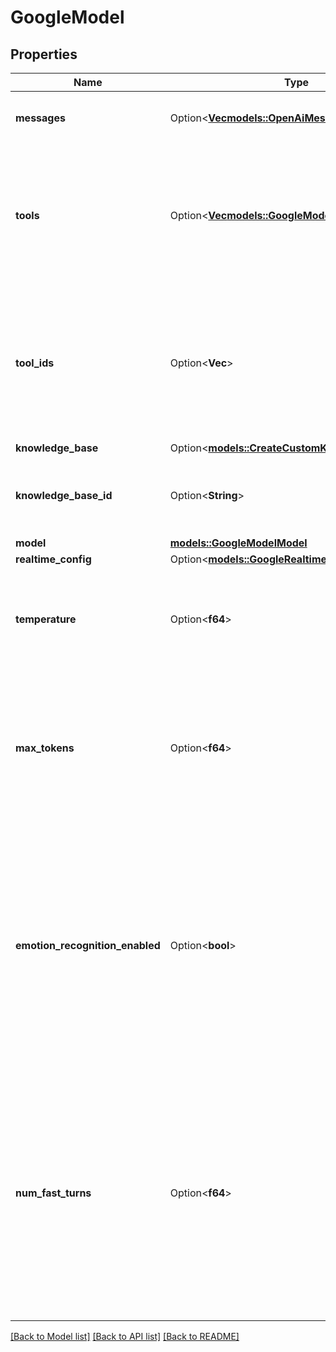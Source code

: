 # GoogleModel

## Properties

Name | Type | Description | Notes
------------ | ------------- | ------------- | -------------
**messages** | Option<[**Vec<models::OpenAiMessage>**](OpenAiMessage.md)> | This is the starting state for the conversation. | [optional]
**tools** | Option<[**Vec<models::GoogleModelToolsItem>**](GoogleModelToolsItem.md)> | These are the tools that the assistant can use during the call. To use existing tools, use `toolIds`.  Both `tools` and `toolIds` can be used together. | [optional]
**tool_ids** | Option<**Vec<String>**> | These are the tools that the assistant can use during the call. To use transient tools, use `tools`.  Both `tools` and `toolIds` can be used together. | [optional]
**knowledge_base** | Option<[**models::CreateCustomKnowledgeBaseDto**](CreateCustomKnowledgeBaseDto.md)> |  | [optional]
**knowledge_base_id** | Option<**String**> | This is the ID of the knowledge base the model will use. | [optional]
**model** | [**models::GoogleModelModel**](GoogleModelModel.md) |  | 
**realtime_config** | Option<[**models::GoogleRealtimeConfig**](GoogleRealtimeConfig.md)> |  | [optional]
**temperature** | Option<**f64**> | This is the temperature that will be used for calls. Default is 0 to leverage caching for lower latency. | [optional]
**max_tokens** | Option<**f64**> | This is the max number of tokens that the assistant will be allowed to generate in each turn of the conversation. Default is 250. | [optional]
**emotion_recognition_enabled** | Option<**bool**> | This determines whether we detect user's emotion while they speak and send it as an additional info to model.  Default `false` because the model is usually are good at understanding the user's emotion from text.  @default false | [optional]
**num_fast_turns** | Option<**f64**> | This sets how many turns at the start of the conversation to use a smaller, faster model from the same provider before switching to the primary model. Example, gpt-3.5-turbo if provider is openai.  Default is 0.  @default 0 | [optional]

[[Back to Model list]](../README.md#documentation-for-models) [[Back to API list]](../README.md#documentation-for-api-endpoints) [[Back to README]](../README.md)


